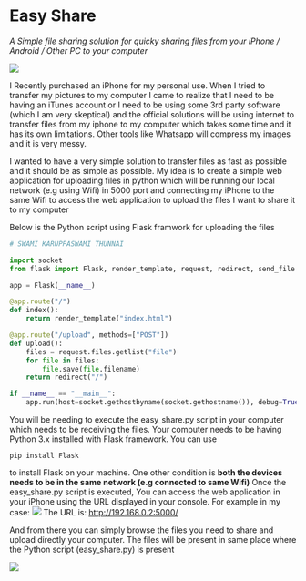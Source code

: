 # Easy Share
*A Simple file sharing solution for quicky sharing files from your iPhone / Android / Other PC to your computer*

![](https://i.imgur.com/x1s97oT.png)

I Recently purchased an iPhone for my personal use. When I tried to transfer my pictures to my computer I came to realize that I need to be having an iTunes account or I need to be using some 3rd party software (which I am very skeptical) and the official solutions will be using internet to transfer files from my iphone to my computer which takes some time and it has its own limitations. Other tools like Whatsapp will compress my images and it is very messy.

I wanted to have a very simple solution to transfer files as fast as possible and it should be as simple as possible. My idea is to create a simple web application for uploading files in python which will be running our local network (e.g using Wifi) in 5000 port and connecting my iPhone to the same Wifi to access the web application to upload the files I want to share it to my computer 

Below is the Python script using Flask framwork for uploading the files

```python
# SWAMI KARUPPASWAMI THUNNAI

import socket
from flask import Flask, render_template, request, redirect, send_file

app = Flask(__name__)

@app.route("/")
def index():
    return render_template("index.html")

@app.route("/upload", methods=["POST"])
def upload():
    files = request.files.getlist("file")
    for file in files:
        file.save(file.filename)
    return redirect("/")

if __name__ == "__main__":
    app.run(host=socket.gethostbyname(socket.gethostname()), debug=True)
```

You will be needing to execute the easy_share.py script in your computer which needs to be receiving the files. Your computer needs to be having Python 3.x installed with Flask framework. You can use

```
pip install Flask
```

to install Flask on your machine. One other condition is **both the devices needs to be in the same network (e.g connected to same Wifi)**
Once the easy_share.py script is executed, You can access the web application in your iPhone using the URL displayed in your console. For example in my case:
![](https://i.imgur.com/OECX9C5.png)
The URL is: http://192.168.0.2:5000/

And from there you can simply browse the files you need to share and upload directly your computer. The files will be present in same place where the Python script (easy_share.py) is present

![](https://i.imgur.com/uuKjABO.png)
